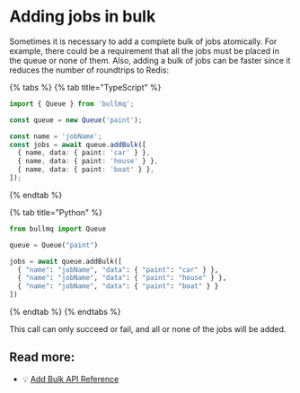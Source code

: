 # Adding jobs in bulk

Sometimes it is necessary to add a complete bulk of jobs atomically. For example, there could be a requirement that all the jobs must be placed in the queue or none of them. Also, adding a bulk of jobs can be faster since it reduces the number of roundtrips to Redis:

{% tabs %}
{% tab title="TypeScript" %}

```typescript
import { Queue } from 'bullmq';

const queue = new Queue('paint');

const name = 'jobName';
const jobs = await queue.addBulk([
  { name, data: { paint: 'car' } },
  { name, data: { paint: 'house' } },
  { name, data: { paint: 'boat' } },
]);
```

{% endtab %}

{% tab title="Python" %}

```python
from bullmq import Queue

queue = Queue("paint")

jobs = await queue.addBulk([
  { "name": "jobName", "data": { "paint": "car" } },
  { "name": "jobName", "data": { "paint": "house" } },
  { "name": "jobName", "data": { "paint": "boat" } }
])
```

{% endtab %}
{% endtabs %}

This call can only succeed or fail, and all or none of the jobs will be added.

## Read more:

- 💡 [Add Bulk API Reference](https://api.docs.bullmq.io/classes/v4.Queue.html#addBulk)
